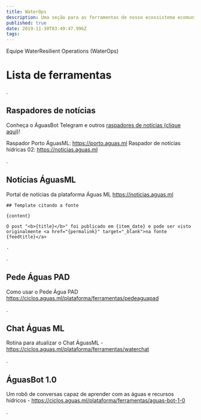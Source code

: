 ```yaml
---
title: WaterOps
description: Uma seção para as ferramentas de nosso ecossistema ecomunicativo
published: true
date: 2019-11-30T03:49:47.996Z
tags: 
---
```


Equipe WaterResilient Operations (WaterOps)


# Lista de ferramentas

.
## Raspadores de notícias
Conheça o ÁguasBot Telegram e outros [raspadores de notícias (clique aqui)](https://ciclos.aguas.ml/plataforma/raspadores "Raspadores ÁguasML")!

Raspador Porto ÁguasML: https://porto.aguas.ml 
Raspador de notícias hídricas 02: https://noticias.aguas.ml


.
## Notícias ÁguasML
Portal de notícias da plataforma Águas ML
https://noticias.aguas.ml

```text
## Template citando a fonte

{content}

O post "<b>{title}</b>" foi publicado em {item_date} e pode ser visto originalmente <a href="{permalink}" target="_blank">na fonte {feedtitle}</a>

.
```

.
## Pede Águas PAD

Como usar o Pede Água PAD
https://ciclos.aguas.ml/plataforma/ferramentas/pedeaguapad

.
## Chat Águas ML

Rotina para atualizar o Chat ÁguasML - https://ciclos.aguas.ml/plataforma/ferramentas/waterchat

.
## ÁguasBot 1.0

Um robô de conversas capaz de aprender com as águas e recursos hídricos - https://ciclos.aguas.ml/plataforma/ferramentas/aguas-bot-1-0

.
